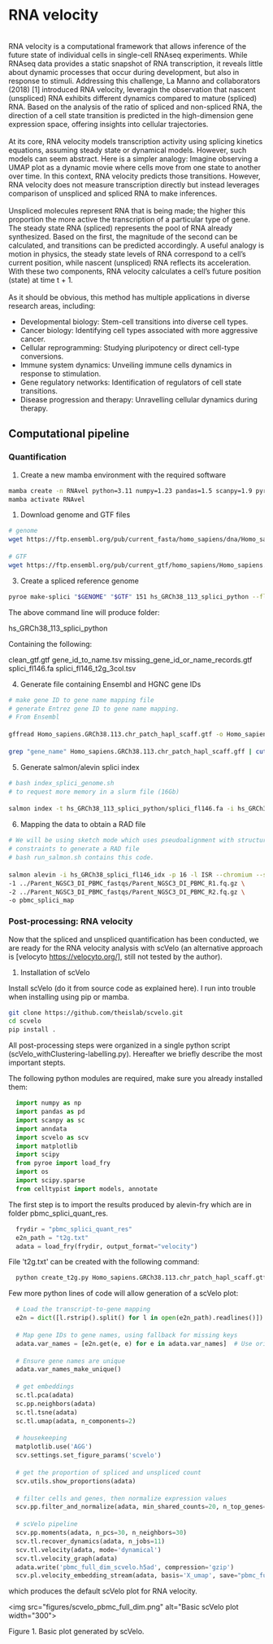 # RNA velocity
<br>
RNA velocity is a computational framework that allows inference of the future state of individual cells in single-cell RNAseq experiments. While RNAseq data provides a static snapshot of RNA transcription, it reveals little about dynamic processes that occur during development, but also in response to stimuli. Addressing this challenge, La Manno and collaborators (2018) [1] introduced RNA velocity, leveragin the observation that nascent (unspliced) RNA exhibits different dynamics compared to mature (spliced) RNA. Based on the analysis of the ratio of spliced and non-spliced RNA, the direction of a cell state transition is predicted in the high-dimension gene expression space, offering insights into cellular trajectories.<br><br>
At its core, RNA velocity models transcription activity using splicing kinetics equations, assuming steady state or dynamical models. However, such models can seem abstract. Here is a simpler analogy: Imagine observing a UMAP plot as a dynamic movie where cells move from one state to another over time. In this context, RNA velocity predicts those transitions. However, RNA velocity does not measure transcription directly but instead leverages comparison of unspliced and spliced RNA to make inferences.  
<br><br>
Unspliced molecules represent RNA that is being made; the higher this proportion the more active the transcription of a particular type of gene. The steady state RNA (spliced) represents the pool of RNA already synthesized. Based on the first, the magnitude of the second can be calculated, and transitions can be predicted accordingly.  A useful analogy is motion in physics, the steady state levels of RNA correspond to a cell’s current position, while nascent (unspliced) RNA reflects its acceleration.  With these two components, RNA velocity calculates a cell’s future position (state) at time t + 1.
<br><br>
As it should be obvious, this method has multiple applications in diverse research areas, including: 

- Developmental biology: Stem-cell transitions into diverse cell types. 
- Cancer biology: Identifying cell types associated with more aggressive cancer. 
- Cellular reprogramming: Studying pluripotency or direct cell-type conversions.  
- Immune system dynamics: Unveiling immune cells dynamics in response to stimulation. 
- Gene regulatory networks: Identification of regulators of cell state transitions.  
- Disease progression and therapy: Unravelling cellular dynamics during therapy. 

## Computational pipeline
### Quantification

1. Create a new mamba environment with the required software 
   
```bash
mamba create -n RNAvel python=3.11 numpy=1.23 pandas=1.5 scanpy=1.9 pyroe salmon alevin-fry 
mamba activate RNAvel 
```

1. Download genome and GTF files 

```bash
# genome 
wget https://ftp.ensembl.org/pub/current_fasta/homo_sapiens/dna/Homo_sapiens.GRCh38.dna.toplevel.fa.gz 

# GTF 
wget https://ftp.ensembl.org/pub/current_gtf/homo_sapiens/Homo_sapiens.GRCh38.113.chr_patch_hapl_scaff.gtf.gz 
```
 
3. Create a spliced reference genome 

```bash
pyroe make-splici "$GENOME" "$GTF" 151 hs_GRCh38_113_splici_python --flank-trim-length 5 --filename-prefix splici 
```

The above command line will produce folder:

hs_GRCh38_113_splici_python  

Containing the following:

clean_gtf.gtf  gene_id_to_name.tsv  missing_gene_id_or_name_records.gtf  splici_fl146.fa  splici_fl146_t2g_3col.tsv 

 
4. Generate file containing Ensembl and HGNC gene IDs 

```bash
# make gene ID to gene name mapping file
# generate Entrez gene ID to gene name mapping. 
# From Ensembl 

gffread Homo_sapiens.GRCh38.113.chr_patch_hapl_scaff.gtf -o Homo_sapiens.GRCh38.113.chr_patch_hapl_scaff.gff 

grep "gene_name" Homo_sapiens.GRCh38.113.chr_patch_hapl_scaff.gff | cut -f9 | cut -d';' -f2,3 | sed 's/=/ /g' | sed 's/;/ /g' | cut -d' ' -f2,4 | sort | uniq > hs_ensembl-ID_2_HGNC-ID.txt 
```
 
5. Generate salmon/alevin splici index 

```bash
# bash index_splici_genome.sh  
# to request more memory in a slurm file (16Gb) 

salmon index -t hs_GRCh38_113_splici_python/splici_fl146.fa -i hs_GRCh38_splici_fl146_idx  -p 16 
```
 
6. Mapping the data to obtain a RAD file 

```bash 
# We will be using sketch mode which uses pseudoalignment with structural  
# constraints to generate a RAD file  
# bash run_salmon.sh contains this code.

salmon alevin -i hs_GRCh38_splici_fl146_idx -p 16 -l ISR --chromium --sketch \ 
-1 ../Parent_NGSC3_DI_PBMC_fastqs/Parent_NGSC3_DI_PBMC_R1.fq.gz \ 
-2 ../Parent_NGSC3_DI_PBMC_fastqs/Parent_NGSC3_DI_PBMC_R2.fq.gz \ 
-o pbmc_splici_map 
```

### Post-processing: RNA velocity 

 Now that the spliced and unspliced quantification has been conducted, we are ready for the RNA velocity analysis with scVelo (an alternative approach is [velocyto https://velocyto.org/], still not tested by the author).

1. Installation of scVelo

Install scVelo (do it from source code as explained here). I run into trouble when installing using pip or mamba.

```bash
git clone https://github.com/theislab/scvelo.git
cd scvelo
pip install .
```

All post-processing steps were organized in a single python script (scVelo_withClustering-labelling.py). Hereafter we briefly describe the most important stepts.

The following python modules are required, make sure you already installed them:

```python
  import numpy as np
  import pandas as pd
  import scanpy as sc
  import anndata
  import scvelo as scv
  import matplotlib
  import scipy
  from pyroe import load_fry
  import os
  import scipy.sparse
  from celltypist import models, annotate
```

The first step is to import the results produced by alevin-fry which are in folder pbmc_splici_quant_res.

```python
  frydir = "pbmc_splici_quant_res"
  e2n_path = "t2g.txt"
  adata = load_fry(frydir, output_format="velocity")
```
File 't2g.txt' can be created with the following command:

```bash
  python create_t2g.py Homo_sapiens.GRCh38.113.chr_patch_hapl_scaff.gtf
```

Few more python lines of code will allow generation of a scVelo plot:

```python
  # Load the transcript-to-gene mapping
  e2n = dict([l.rstrip().split() for l in open(e2n_path).readlines()])

  # Map gene IDs to gene names, using fallback for missing keys
  adata.var_names = [e2n.get(e, e) for e in adata.var_names]  # Use original gene ID if missing

  # Ensure gene names are unique
  adata.var_names_make_unique()

  # get embeddings
  sc.tl.pca(adata)
  sc.pp.neighbors(adata)
  sc.tl.tsne(adata)
  sc.tl.umap(adata, n_components=2)

  # housekeeping
  matplotlib.use('AGG')
  scv.settings.set_figure_params('scvelo')

  # get the proportion of spliced and unspliced count
  scv.utils.show_proportions(adata)

  # filter cells and genes, then normalize expression values
  scv.pp.filter_and_normalize(adata, min_shared_counts=20, n_top_genes=2000, enforce=True)

  # scVelo pipeline
  scv.pp.moments(adata, n_pcs=30, n_neighbors=30)
  scv.tl.recover_dynamics(adata, n_jobs=11)
  scv.tl.velocity(adata, mode='dynamical')
  scv.tl.velocity_graph(adata)
  adata.write('pbmc_full_dim_scvelo.h5ad', compression='gzip')
  scv.pl.velocity_embedding_stream(adata, basis='X_umap', save="pbmc_full_dim.png")
```

which produces the default scVelo plot for RNA velocity.

<img src="figures/scvelo_pbmc_full_dim.png" alt="Basic scVelo plot width="300">

Figure 1. Basic plot generated by scVelo.








